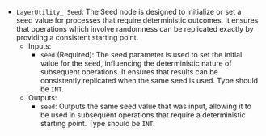 - `LayerUtility_ Seed`: The Seed node is designed to initialize or set a seed value for processes that require deterministic outcomes. It ensures that operations which involve randomness can be replicated exactly by providing a consistent starting point.
    - Inputs:
        - `seed` (Required): The seed parameter is used to set the initial value for the seed, influencing the deterministic nature of subsequent operations. It ensures that results can be consistently replicated when the same seed is used. Type should be `INT`.
    - Outputs:
        - `seed`: Outputs the same seed value that was input, allowing it to be used in subsequent operations that require a deterministic starting point. Type should be `INT`.

